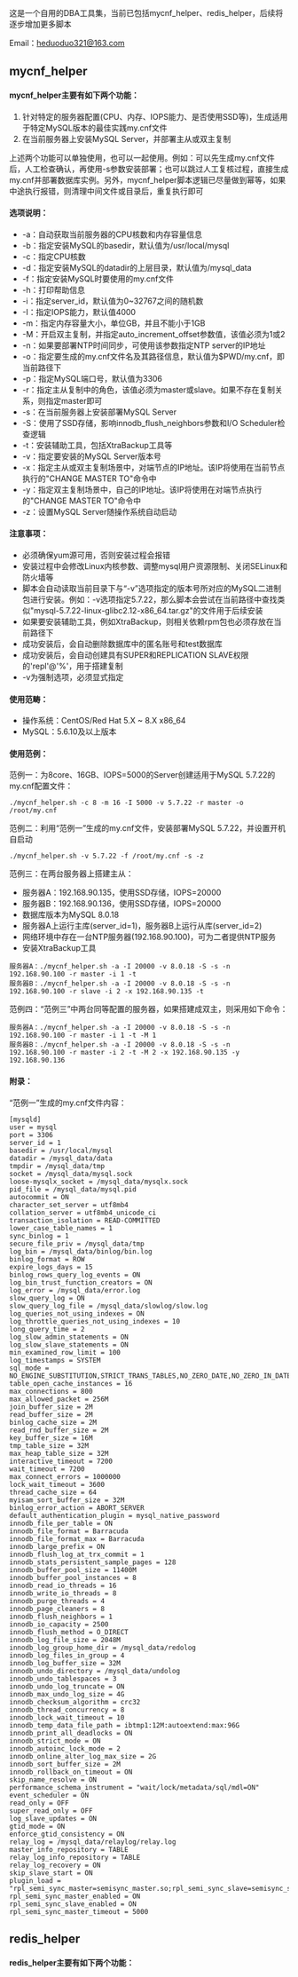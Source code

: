 这是一个自用的DBA工具集，当前已包括mycnf_helper、redis_helper，后续将逐步增加更多脚本

Email：heduoduo321@163.com



## mycnf_helper

#### mycnf_helper主要有如下两个功能：

1. 针对特定的服务器配置(CPU、内存、IOPS能力、是否使用SSD等)，生成适用于特定MySQL版本的最佳实践my.cnf文件
2. 在当前服务器上安装MySQL Server，并部署主从或双主复制

上述两个功能可以单独使用，也可以一起使用。例如：可以先生成my.cnf文件后，人工检查确认，再使用-s参数安装部署；也可以跳过人工复核过程，直接生成my.cnf并部署数据库实例。另外，mycnf_helper脚本逻辑已尽量做到幂等，如果中途执行报错，则清理中间文件或目录后，重复执行即可

#### 选项说明：

- -a：自动获取当前服务器的CPU核数和内存容量信息
- -b：指定安装MySQL的basedir，默认值为/usr/local/mysql
- -c：指定CPU核数
- -d：指定安装MySQL的datadir的上层目录，默认值为/mysql_data
- -f：指定安装MySQL时要使用的my.cnf文件
- -h：打印帮助信息
- -i：指定server_id，默认值为0~32767之间的随机数
- -I：指定IOPS能力，默认值4000
- -m：指定内存容量大小，单位GB，并且不能小于1GB
- -M：开启双主复制，并指定auto_increment_offset参数值，该值必须为1或2
- -n：如果要部署NTP时间同步，可使用该参数指定NTP server的IP地址
- -o：指定要生成的my.cnf文件名及其路径信息，默认值为$PWD/my.cnf，即当前路径下
- -p：指定MySQL端口号，默认值为3306
- -r：指定主从复制中的角色，该值必须为master或slave。如果不存在复制关系，则指定master即可
- -s：在当前服务器上安装部署MySQL Server
- -S：使用了SSD存储，影响innodb_flush_neighbors参数和I/O Scheduler检查逻辑
- -t：安装辅助工具，包括XtraBackup工具等
- -v：指定要安装的MySQL Server版本号
- -x：指定主从或双主复制场景中，对端节点的IP地址。该IP将使用在当前节点执行的"CHANGE MASTER TO"命令中
- -y：指定双主复制场景中，自己的IP地址。该IP将使用在对端节点执行的"CHANGE MASTER TO"命令中
- -z：设置MySQL Server随操作系统自动启动

#### 注意事项：

- 必须确保yum源可用，否则安装过程会报错
- 安装过程中会修改Linux内核参数、调整mysql用户资源限制、关闭SELinux和防火墙等
- 脚本会自动读取当前目录下与“-v”选项指定的版本号所对应的MySQL二进制包进行安装。例如：-v选项指定5.7.22，那么脚本会尝试在当前路径中查找类似"mysql-5.7.22-linux-glibc2.12-x86_64.tar.gz"的文件用于后续安装
- 如果要安装辅助工具，例如XtraBackup，则相关依赖rpm包也必须存放在当前路径下
- 成功安装后，会自动删除数据库中的匿名账号和test数据库
- 成功安装后，会自动创建具有SUPER和REPLICATION SLAVE权限的'repl'@'%'，用于搭建复制
- -v为强制选项，必须显式指定

#### 使用范畴：

- 操作系统：CentOS/Red Hat 5.X ~ 8.X x86_64
- MySQL：5.6.10及以上版本

#### 使用范例：

范例一：为8core、16GB、IOPS=5000的Server创建适用于MySQL 5.7.22的my.cnf配置文件：

```
./mycnf_helper.sh -c 8 -m 16 -I 5000 -v 5.7.22 -r master -o /root/my.cnf
```

范例二：利用“范例一”生成的my.cnf文件，安装部署MySQL 5.7.22，并设置开机自启动

```
./mycnf_helper.sh -v 5.7.22 -f /root/my.cnf -s -z
```

范例三：在两台服务器上搭建主从：

- 服务器A：192.168.90.135，使用SSD存储，IOPS=20000
- 服务器B：192.168.90.136，使用SSD存储，IOPS=20000
- 数据库版本为MySQL 8.0.18
- 服务器A上运行主库(server_id=1)，服务器B上运行从库(server_id=2)
- 网络环境中存在一台NTP服务器(192.168.90.100)，可为二者提供NTP服务
- 安装XtraBackup工具

```
服务器A：./mycnf_helper.sh -a -I 20000 -v 8.0.18 -S -s -n 192.168.90.100 -r master -i 1 -t
服务器B：./mycnf_helper.sh -a -I 20000 -v 8.0.18 -S -s -n 192.168.90.100 -r slave -i 2 -x 192.168.90.135 -t
```

范例四：“范例三”中两台同等配置的服务器，如果搭建成双主，则采用如下命令：

```
服务器A：./mycnf_helper.sh -a -I 20000 -v 8.0.18 -S -s -n 192.168.90.100 -r master -i 1 -t -M 1
服务器B：./mycnf_helper.sh -a -I 20000 -v 8.0.18 -S -s -n 192.168.90.100 -r master -i 2 -t -M 2 -x 192.168.90.135 -y 192.168.90.136
```

#### 附录：

“范例一”生成的my.cnf文件内容：

```
[mysqld]
user = mysql
port = 3306
server_id = 1
basedir = /usr/local/mysql
datadir = /mysql_data/data
tmpdir = /mysql_data/tmp
socket = /mysql_data/mysql.sock
loose-mysqlx_socket = /mysql_data/mysqlx.sock
pid_file = /mysql_data/mysql.pid
autocommit = ON
character_set_server = utf8mb4
collation_server = utf8mb4_unicode_ci
transaction_isolation = READ-COMMITTED
lower_case_table_names = 1
sync_binlog = 1
secure_file_priv = /mysql_data/tmp
log_bin = /mysql_data/binlog/bin.log
binlog_format = ROW
expire_logs_days = 15
binlog_rows_query_log_events = ON
log_bin_trust_function_creators = ON
log_error = /mysql_data/error.log
slow_query_log = ON
slow_query_log_file = /mysql_data/slowlog/slow.log
log_queries_not_using_indexes = ON
log_throttle_queries_not_using_indexes = 10
long_query_time = 2
log_slow_admin_statements = ON
log_slow_slave_statements = ON
min_examined_row_limit = 100
log_timestamps = SYSTEM
sql_mode = NO_ENGINE_SUBSTITUTION,STRICT_TRANS_TABLES,NO_ZERO_DATE,NO_ZERO_IN_DATE,ERROR_FOR_DIVISION_BY_ZERO,NO_AUTO_CREATE_USER,ONLY_FULL_GROUP_BY
table_open_cache_instances = 16
max_connections = 800
max_allowed_packet = 256M
join_buffer_size = 2M
read_buffer_size = 2M
binlog_cache_size = 2M
read_rnd_buffer_size = 2M
key_buffer_size = 16M
tmp_table_size = 32M
max_heap_table_size = 32M
interactive_timeout = 7200
wait_timeout = 7200
max_connect_errors = 1000000
lock_wait_timeout = 3600
thread_cache_size = 64
myisam_sort_buffer_size = 32M
binlog_error_action = ABORT_SERVER
default_authentication_plugin = mysql_native_password
innodb_file_per_table = ON
innodb_file_format = Barracuda
innodb_file_format_max = Barracuda
innodb_large_prefix = ON
innodb_flush_log_at_trx_commit = 1
innodb_stats_persistent_sample_pages = 128
innodb_buffer_pool_size = 11400M
innodb_buffer_pool_instances = 8
innodb_read_io_threads = 16
innodb_write_io_threads = 8
innodb_purge_threads = 4
innodb_page_cleaners = 8
innodb_flush_neighbors = 1
innodb_io_capacity = 2500
innodb_flush_method = O_DIRECT
innodb_log_file_size = 2048M
innodb_log_group_home_dir = /mysql_data/redolog
innodb_log_files_in_group = 4
innodb_log_buffer_size = 32M
innodb_undo_directory = /mysql_data/undolog
innodb_undo_tablespaces = 3
innodb_undo_log_truncate = ON
innodb_max_undo_log_size = 4G
innodb_checksum_algorithm = crc32
innodb_thread_concurrency = 8
innodb_lock_wait_timeout = 10
innodb_temp_data_file_path = ibtmp1:12M:autoextend:max:96G
innodb_print_all_deadlocks = ON
innodb_strict_mode = ON
innodb_autoinc_lock_mode = 2
innodb_online_alter_log_max_size = 2G
innodb_sort_buffer_size = 2M
innodb_rollback_on_timeout = ON
skip_name_resolve = ON
performance_schema_instrument = "wait/lock/metadata/sql/mdl=ON"
event_scheduler = ON
read_only = OFF
super_read_only = OFF
log_slave_updates = ON
gtid_mode = ON
enforce_gtid_consistency = ON
relay_log = /mysql_data/relaylog/relay.log
master_info_repository = TABLE
relay_log_info_repository = TABLE
relay_log_recovery = ON
skip_slave_start = ON
plugin_load = "rpl_semi_sync_master=semisync_master.so;rpl_semi_sync_slave=semisync_slave.so"
rpl_semi_sync_master_enabled = ON
rpl_semi_sync_slave_enabled = ON
rpl_semi_sync_master_timeout = 5000
```


## redis_helper

#### redis_helper主要有如下两个功能：

